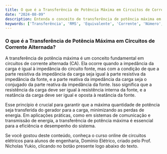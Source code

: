 ```yaml
---
title: O que é a Transferência de Potência Máxima em Circuitos de Corrente Alternada?
date: "2024-08-09"
description: Entenda o conceito de transferência de potência máxima em circuitos de corrente alternada e sua importância na engenharia elétrica.
keywords: ['Transferência', 'RMS', 'Equivalente', 'Corrente', 'Número', 'Básico', 'Complexo']
---
```


### O que é a Transferência de Potência Máxima em Circuitos de Corrente Alternada?

A transferência de potência máxima é um conceito fundamental em circuitos de corrente alternada (CA). Ela ocorre quando a impedância da carga é igual à impedância do circuito fonte, mas com a condição de que a parte resistiva da impedância da carga seja igual à parte resistiva da impedância da fonte, e a parte reativa da impedância da carga seja o conjugado da parte reativa da impedância da fonte. Isso significa que a resistência da carga deve ser igual à resistência interna da fonte, e a reatância da carga deve ser igual e oposta à reatância da fonte.

Esse princípio é crucial para garantir que a máxima quantidade de potência seja transferida do gerador para a carga, minimizando as perdas de energia. Em aplicações práticas, como em sistemas de comunicação e transmissão de energia, a transferência de potência máxima é essencial para a eficiência e desempenho do sistema.

Se você gostou deste conteúdo, conheça o curso online de circuitos elétricos para alunos de engenharia, Domínio Elétrico, criado pelo Prof. Nicholas Yukio, clicando no botão presente logo abaixo do texto.